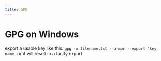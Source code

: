 ```yaml
---
title: GPG
---
```

# GPG on Windows
export a usable key like this: `gpg -o filename.txt --armor --export 'key name'` or it will result in a faulty export

